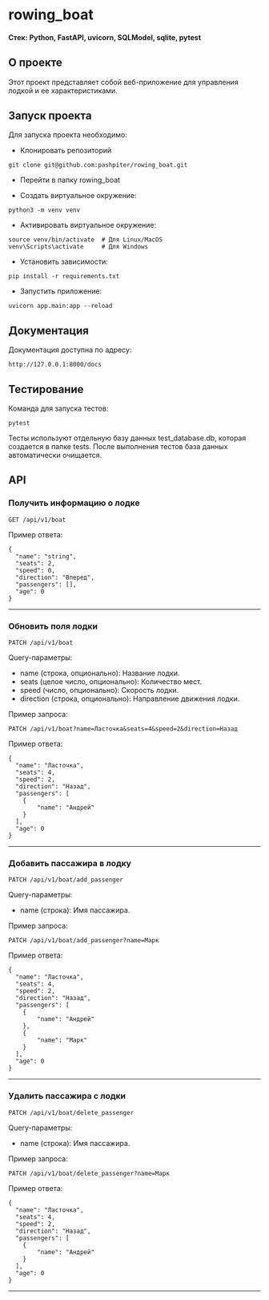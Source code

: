 # rowing_boat

#### Стек: Python, FastAPI, uvicorn, SQLModel, sqlite, pytest

## О проекте
Этот проект представляет собой веб-приложение для управления лодкой и ее характеристиками.

## Запуск проекта

Для запуска проекта необходимо: 
* Клонировать репозиторий
```
git clone git@github.com:pashpiter/rowing_boat.git
```
* Перейти в папку rowing_boat

* Создать виртуальное окружение:
```
python3 -m venv venv
```
* Активировать виртуальное окружение:
```
source venv/bin/activate  # Для Linux/MacOS
venv\Scripts\activate     # Для Windows
```
* Установить зависимости:
```
pip install -r requirements.txt
```
* Запустить приложение:
```
uvicorn app.main:app --reload
```

## Документация
Документация доступна по адресу:
```
http://127.0.0.1:8000/docs
```

## Тестирование

Команда для запуска тестов:
```
pytest
```
Тесты используют отдельную базу данных test_database.db, которая создается в папке tests. После выполнения тестов база данных автоматически очищается.

## API

### Получить информацию о лодке

`GET /api/v1/boat`

Пример ответа:
```
{
  "name": "string",
  "seats": 2,
  "speed": 0,
  "direction": "Вперед",
  "passengers": [],
  "age": 0
}
```
---
### Обновить поля лодки
`PATCH /api/v1/boat`

Query-параметры:
- name (строка, опционально): Название лодки.
- seats (целое число, опционально): Количество мест.
- speed (число, опционально): Скорость лодки.
- direction (строка, опционально): Направление движения лодки.

Пример запроса:
```
PATCH /api/v1/boat?name=Ласточка&seats=4&speed=2&direction=Назад
```
Пример ответа:
```
{
  "name": "Ласточка",
  "seats": 4,
  "speed": 2,
  "direction": "Назад",
  "passengers": [
    {
        "name": "Андрей"
    }
  ],
  "age": 0
}
```
---
### Добавить пассажира в лодку
`PATCH /api/v1/boat/add_passenger`

Query-параметры:
- name (строка): Имя пассажира.

Пример запроса:
```
PATCH /api/v1/boat/add_passenger?name=Марк
```
Пример ответа:
```
{
  "name": "Ласточка",
  "seats": 4,
  "speed": 2,
  "direction": "Назад",
  "passengers": [
    {
        "name": "Андрей"
    },
    {
        "name": "Марк"
    }
  ],
  "age": 0
}
```
---
### Удалить пассажира с лодки
`PATCH /api/v1/boat/delete_passenger`

Query-параметры:
- name (строка): Имя пассажира.

Пример запроса:
```
PATCH /api/v1/boat/delete_passenger?name=Марк
```
Пример ответа:
```
{
  "name": "Ласточка",
  "seats": 4,
  "speed": 2,
  "direction": "Назад",
  "passengers": [
    {
        "name": "Андрей"
    }
  ],
  "age": 0
}
```
---